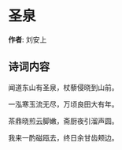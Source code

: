 # 圣泉

**作者**: 刘安上

## 诗词内容

闻道东山有圣泉，杖藜侵晓到山前。

一泓寒玉流无尽，万顷良田大有年。

茶鼎晓煎云脚嫩，斋厨夜引溜声圆。

我来一酌磁瓯去，终日余甘齿颊边。

